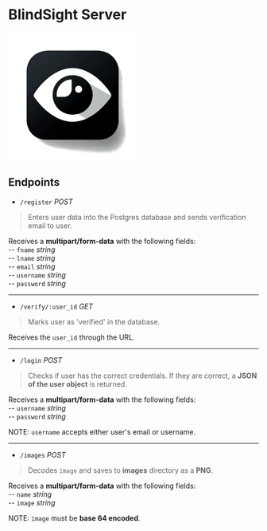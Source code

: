 # BlindSight Server
![BlindSight Logo](assets/blindsight_logo.png)
## Endpoints
- `/register` _POST_  
> Enters user data into the Postgres database and sends verification email to user.

Receives a **multipart/form-data** with the following fields:  
-- `fname` _string_  
-- `lname` _string_  
-- `email` _string_  
-- `username` _string_  
-- `password` _string_  
  
***
- `/verify/:user_id` _GET_
> Marks user as 'verified' in the database.
  
Receives the `user_id` through the URL.  
  
***
- `/login` _POST_
> Checks if user has the correct credentials. If they are correct, a **JSON of the user object** is returned.  
   
Receives a **multipart/form-data** with the following fields:    
-- `username` _string_  
-- `password` _string_  
    
NOTE: `username` accepts either user's email or username.  
    
***
- `/images` _POST_  
> Decodes `image` and saves to **images** directory as a **PNG**.    
  
Receives a **multipart/form-data** with the following fields:  
-- `name` _string_  
-- `image` _string_    
  
NOTE: `image` must be **base 64 encoded**.
  

